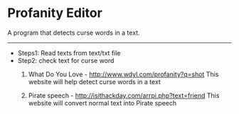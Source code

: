 # Profanity Editor
A program that detects curse words in a text.
**************************************************************************************************************************

* Steps1: Read texts from text/txt file
* Step2: check text for curse word
    1) What Do You Love - http://www.wdyl.com/profanity?q=shot
        This website will help detect curse words in a text

    2) Pirate speech - http://isithackday.com/arrpi.php?text=friend
        This website will convert normal text into Pirate speech
